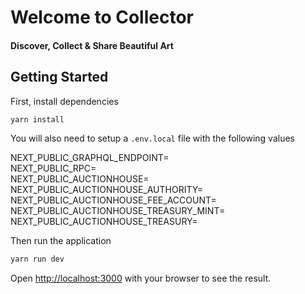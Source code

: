 # Welcome to Collector

#### Discover, Collect & Share Beautiful Art

## Getting Started

First, install dependencies

```bash
yarn install
```

You will also need to setup a `.env.local` file with the following values

NEXT_PUBLIC_GRAPHQL_ENDPOINT=  
NEXT_PUBLIC_RPC=  
NEXT_PUBLIC_AUCTIONHOUSE=  
NEXT_PUBLIC_AUCTIONHOUSE_AUTHORITY=  
NEXT_PUBLIC_AUCTIONHOUSE_FEE_ACCOUNT=  
NEXT_PUBLIC_AUCTIONHOUSE_TREASURY_MINT=  
NEXT_PUBLIC_AUCTIONHOUSE_TREASURY=  

Then run the application

```bash
yarn run dev
```

Open [http://localhost:3000](http://localhost:3000) with your browser to see the result.
